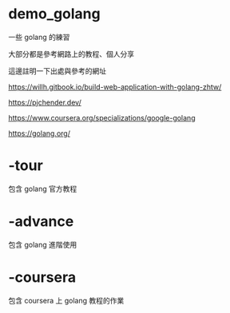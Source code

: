 # demo_golang
一些 golang 的練習

大部分都是參考網路上的教程、個人分享

這邊註明一下出處與參考的網址

https://willh.gitbook.io/build-web-application-with-golang-zhtw/

https://pjchender.dev/

https://www.coursera.org/specializations/google-golang

https://golang.org/

# -tour
包含 golang 官方教程

# -advance
包含 golang 進階使用

# -coursera
包含 coursera 上 golang 教程的作業
